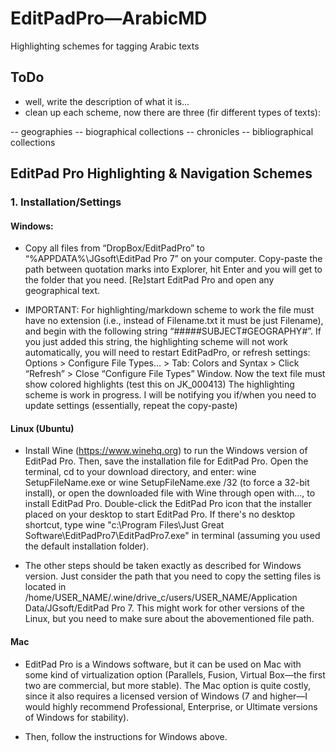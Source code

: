 # EditPadPro—ArabicMD
Highlighting schemes for tagging Arabic texts

## ToDo

- well, write the description of what it is...
- clean up each scheme, now there are three (fir different types of texts):

-- geographies
-- biographical collections
-- chronicles
-- bibliographical collections


## EditPad Pro Highlighting & Navigation Schemes

### 1. Installation/Settings

#### Windows:

- Copy all files from “DropBox/EditPadPro” to “%APPDATA%\JGsoft\EditPad Pro 7” on your computer. Copy-paste the path between quotation marks into Explorer, hit Enter and you will get to the folder that you need. [Re]start EditPad Pro and open any geographical text.

- IMPORTANT: For highlighting/markdown scheme to work the file must have no extension (i.e., instead of Filename.txt it must be just Filename), and begin with the following string “#####SUBJECT#GEOGRAPHY#”. If you just added this string, the highlighting scheme will not work automatically, you will need to restart EditPadPro, or refresh settings: Options > Configure File Types… > Tab: Colors and Syntax > Click “Refresh” > Close “Configure File Types” Window.
Now the text file must show colored highlights (test this on JK_000413)
The highlighting scheme is work in progress. I will be notifying you if/when you need to update settings (essentially, repeat the copy-paste)

#### Linux (Ubuntu)

- Install Wine (https://www.winehq.org) to run the Windows version of EditPad Pro. Then, save the installation file for EditPad Pro. Open the terminal, cd to your download directory, and enter: wine SetupFileName.exe or wine SetupFileName.exe /32 (to force a 32-bit install), or open the downloaded file with Wine through open with…, to install EditPad Pro. Double-click the EditPad Pro icon that the installer placed on your desktop to start EditPad Pro. If there's no desktop shortcut, type wine "c:\Program Files\Just Great Software\EditPadPro7\EditPadPro7.exe" in terminal (assuming you used the default installation folder).

- The other steps should be taken exactly as described for Windows version. Just consider the path that you need to copy the setting files is located in     /home/USER_NAME/.wine/drive_c/users/USER_NAME/Application Data/JGsoft/EditPad Pro 7.
This might work for other versions of the Linux, but you need to make sure about the abovementioned file path.

#### Mac

- EditPad Pro is a Windows software, but it can be used on Mac with some kind of virtualization option (Parallels, Fusion, Virtual Box—the first two are commercial, but more stable). The Mac option is quite costly, since it also requires a licensed version of Windows (7 and higher—I would highly recommend Professional, Enterprise, or Ultimate versions of Windows for stability).

- Then, follow the instructions for Windows above. 
